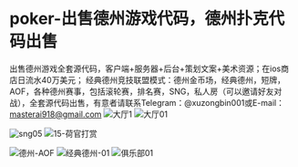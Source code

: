 # poker-出售德州游戏代码，德州扑克代码出售
出售德州游戏全套源代码，客户端+服务器+后台+策划文案+美术资源；在ios商店日流水40万美元；
经典德州竞技联盟模式：德州金币场，经典德州，短牌，AOF，各种德州赛事，包括滚轮赛，排名赛，SNG，私人房（可以邀请好友对战），全套源代码出售，有意者请联系Telegram：@xuzongbin001或E-mail：masterai918@gmail.com
![大厅1](https://github.com/user-attachments/assets/5ae9d8a0-945a-47fd-b385-6f0b81a4410a)
![大厅01](https://github.com/user-attachments/assets/9e3064e8-1ddf-4578-a212-d6cc94cf24c3)

![sng05](https://github.com/user-attachments/assets/dce36b2d-6819-4342-b284-2b1e9a81ce16)
![15-荷官打赏](https://github.com/user-attachments/assets/496e2e3f-25ac-4374-bcd6-a3f6fc051066)

![德州-AOF](https://github.com/user-attachments/assets/0ca0a4e6-5080-469b-8451-f1a49452cb55)
![经典德州-01](https://github.com/user-attachments/assets/e23dccfd-77cd-41d8-8180-7b80d0ce0faa)
![俱乐部01](https://github.com/user-attachments/assets/fdf4ff0b-4eeb-422b-afe5-94d48770b69f)





